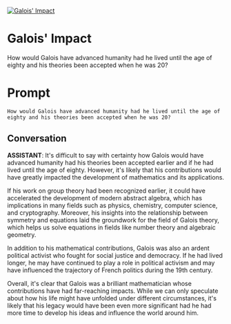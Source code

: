 
[![Galois' Impact](https://flow-prompt-covers.s3.us-west-1.amazonaws.com/icon/minimalist/mini_4.png)]()
# Galois' Impact 
How would Galois have advanced humanity had he lived until the age of eighty and his theories been accepted when he was 20?

# Prompt

```
How would Galois have advanced humanity had he lived until the age of eighty and his theories been accepted when he was 20?
```

## Conversation

**ASSISTANT**: It's difficult to say with certainty how Galois would have advanced humanity had his theories been accepted earlier and if he had lived until the age of eighty. However, it's likely that his contributions would have greatly impacted the development of mathematics and its applications.



If his work on group theory had been recognized earlier, it could have accelerated the development of modern abstract algebra, which has implications in many fields such as physics, chemistry, computer science, and cryptography. Moreover, his insights into the relationship between symmetry and equations laid the groundwork for the field of Galois theory, which helps us solve equations in fields like number theory and algebraic geometry.



In addition to his mathematical contributions, Galois was also an ardent political activist who fought for social justice and democracy. If he had lived longer, he may have continued to play a role in political activism and may have influenced the trajectory of French politics during the 19th century.



Overall, it's clear that Galois was a brilliant mathematician whose contributions have had far-reaching impacts. While we can only speculate about how his life might have unfolded under different circumstances, it's likely that his legacy would have been even more significant had he had more time to develop his ideas and influence the world around him.


